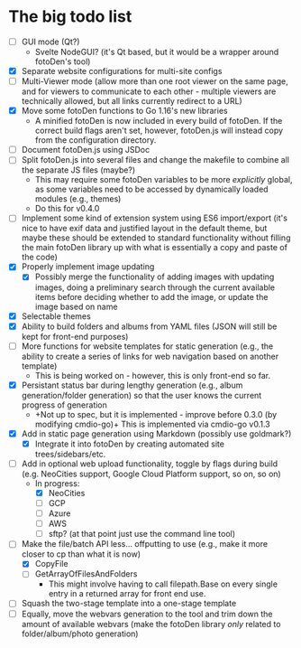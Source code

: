 The big todo list
=================

- [ ] GUI mode (Qt?)
  - Svelte NodeGUI? (it's Qt based, but it would be a wrapper around fotoDen's tool)
- [X] Separate website configurations for multi-site configs
- [ ] Multi-Viewer mode (allow more than one root viewer on the same page, and for viewers to communicate to each other - multiple viewers are technically allowed, but all links currently redirect to a URL)
- [X] Move some fotoDen functions to Go 1.16's new libraries
  - A minified fotoDen is now included in every build of fotoDen. If the correct build flags aren't set, however, fotoDen.js will instead copy from the configuration directory.
- [ ] Document fotoDen.js using JSDoc
- [ ] Split fotoDen.js into several files and change the makefile to combine all the separate JS files (maybe?)
  - This may require some fotoDen variables to be more *explicitly* global, as some variables need to be accessed by dynamically loaded modules (e.g., themes)
  - Do this for v0.4.0
- [ ] Implement some kind of extension system using ES6 import/export (it's nice to have exif data and justified layout in the default theme, but maybe these should be extended to standard functionality without filling the main fotoDen library up with what is essentially a copy and paste of the code)
- [X] Properly implement image updating
  - [X] Possibly merge the functionality of adding images with updating images, doing a preliminary search through the current available items before deciding whether to add the image, or update the image based on name
- [X] Selectable themes
- [X] Ability to build folders and albums from YAML files (JSON will still be kept for front-end purposes)
- [ ] More functions for website templates for static generation (e.g., the ability to create a series of links for web navigation based on another template)
  - This is being worked on - however, this is only front-end so far.
- [X] Persistant status bar during lengthy generation (e.g., album generation/folder generation) so that the user knows the current progress of generation
  - +Not up to spec, but it is implemented - improve before 0.3.0 (by modifying cmdio-go)+ This is implemented via cmdio-go v0.1.3
- [X] Add in static page generation using Markdown (possibly use goldmark?)
  - [X] Integrate it into fotoDen by creating automated site trees/sidebars/etc.
- [ ] Add in optional web upload functionality, toggle by flags during build (e.g. NeoCities support, Google Cloud Platform support, so on, so on)
  - In progress:
    - [X] NeoCities
    - [ ] GCP
    - [ ] Azure
    - [ ] AWS
    - [ ] sftp? (at that point just use the command line tool)
- [ ] Make the file/batch API less... offputting to use (e.g., make it more closer to cp than what it is now)
  - [X] CopyFile
  - [ ] GetArrayOfFilesAndFolders
    - This might involve having to call filepath.Base on every single entry in a returned array for front end use.
- [ ] Squash the two-stage template into a one-stage template
- [ ] Equally, move the webvars generation to the tool and trim down the amount of available webvars (make the fotoDen library *only* related to folder/album/photo generation)
